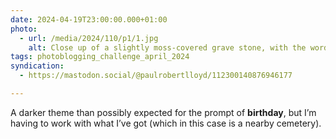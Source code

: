 ```yaml
---
date: 2024-04-19T23:00:00.000+01:00
photo:
  - url: /media/2024/110/p1/1.jpg
    alt: Close up of a slightly moss-covered grave stone, with the words ‘Born August 1317’ faintly carved into it.
tags: photoblogging_challenge_april_2024
syndication:
  - https://mastodon.social/@paulrobertlloyd/112300140876946177

---
```


A darker theme than possibly expected for the prompt of **birthday**, but I’m having to work with what I’ve got (which in this case is a nearby cemetery).
